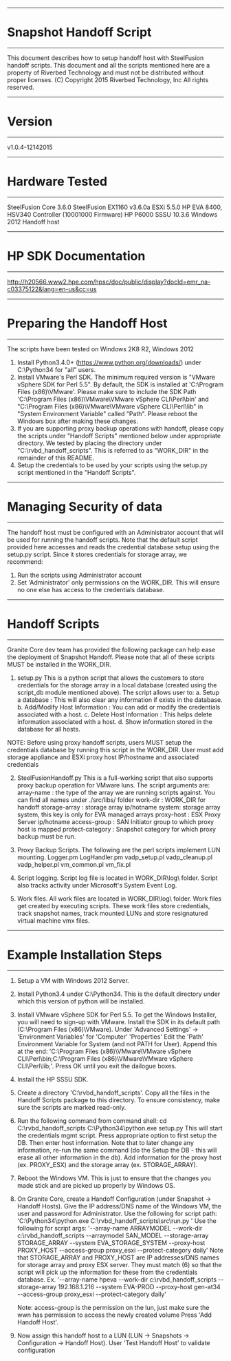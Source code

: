 --------------------------------------------------
# Snapshot Handoff Script
--------------------------------------------------
This document describes how to setup handoff host with SteelFusion handoff scripts.
This document and all the scripts mentioned here are a property of
Riverbed Technology and must not be distributed without proper licenses.
(C) Copyright 2015 Riverbed Technology, Inc
All rights reserved.

---------------------------------------------------
# Version
---------------------------------------------------
v1.0.4-12142015

---------------------------------------------------
# Hardware Tested
---------------------------------------------------
SteelFusion Core 3.6.0
SteelFusion EX1160 v3.6.0a
ESXi 5.5.0
HP EVA 8400, HSV340 Controller (10001000 Firmware)
HP P6000 SSSU 10.3.6
Windows 2012 Handoff host

---------------------------------------------------
# HP SDK Documentation
---------------------------------------------------
http://h20566.www2.hpe.com/hpsc/doc/public/display?docId=emr_na-c03375122&lang=en-us&cc=us

---------------------------------------------------
# Preparing the Handoff Host
---------------------------------------------------
The scripts have been tested on Windows 2K8 R2, Windows 2012
1. Install Python3.4.0+ (https://www.python.org/downloads/) under C:\Python34 for "all" users.
2. Install VMware's Perl SDK. The minimum required version is "VMware vSphere SDK for Perl 5.5".
   By default, the SDK is installed at 'C:\Program Files (x86)\VMware'.
   Please make sure to include the SDK Path 'C:\Program Files (x86)\VMware\VMware vSphere CLI\Perl\bin' and
   "C:\Program Files (x86)\VMware\VMware vSphere CLI\Perl\lib" in "System Environment Variable" called "Path".
   Please reboot the Windows box after making these changes.
3. If you are supporting proxy backup operations with handoff, please copy the scripts
   under "Handoff Scripts" mentioned below under appropriate directory.
   We tested by placing the directory under "C:\rvbd_handoff_scripts".
   This is referred to as "WORK_DIR" in the remainder of this README.
4. Setup the credentials to be used by your scripts using the setup.py script
   mentioned in the "Handoff Scripts".

---------------------------------------------------
# Managing Security of data
---------------------------------------------------
The handoff host must be configured with an Administrator account
that will be used for running the handoff scripts.
Note that the default script provided here accesses and reads the
credential database setup using the setup.py script.
Since it stores credentials for storage array, we recommend:
1. Run the scripts using Administrator account
2. Set 'Administrator' only permissions on the WORK_DIR.
   This will ensure no one else has access to the credentials database.


---------------------------------------------------
# Handoff Scripts
---------------------------------------------------
Granite Core dev team has provided the following package can help ease the
deployment of Snapshot Handoff. Please note that all of these scripts
MUST be installed in the WORK_DIR.

1. setup.py
This is a python script that allows the customers to store credentials
for the storage array in a local database (created using the script_db module
mentioned above). The script allows user to:
a. Setup a database : This will also clear any information if exists in the database.
b. Add/Modify Host Information : You can add or modify the credentials associated with a host.
c. Delete Host Information : This helps delete information associated with a host.
d. Show information stored in the database for all hosts.

NOTE: Before using proxy handoff scripts, users MUST setup the credentials database
by running this script in the WORK_DIR. User must add storage appliance and ESXi proxy host
IP/hostname and  associated credentials

2. SteelFusionHandoff.py
This is a full-working script that also supports
proxy backup operation for VMware luns.
The script arguments are:
array-name : the type of the array we are running scripts against. You can find all names under ./src/libs/ folder
work-dir : WORK_DIR for handoff
storage-array : storage array ip/hotname
system: storage array system, this key is only for EVA managed arrays
proxy-host : ESX Proxy Server ip/hotname
access-group : SAN Initiator group to which proxy host is mapped
protect-category : Snapshot category for which proxy backup must be run.

3. Proxy Backup Scripts.
The following are the perl scripts implement LUN mounting.
Logger.pm LogHandler.pm
vadp_setup.pl vadp_cleanup.pl vadp_helper.pl vm_common.pl vm_fix.pl

4. Script logging.
Script log file is located in WORK_DIR\log\ folder.
Script also tracks activity under Microsoft's System Event Log.

5. Work files.
All work files are located in WORK_DIR\log\ folder.
Work files get created by executing scripts. These work files store
credentials, track snapshot names, track mounted LUNs
and store resignatured virtual machine vmx files.

------------------------------------------------------
# Example Installation Steps
------------------------------------------------------
1. Setup a VM with Windows 2012 Server.
2. Install Python3.4 under C:\Python34. This is the default directory
   under which this version of python will be installed.
3. Install VMware vSphere SDK for Perl 5.5.
   To get the Windows Installer, you will need to sign-up with VMware.
   Install the SDK in its default path (C:\Program Files (x86)\VMware).
   Under 'Advanced Settings' -> 'Environment Variables' for 'Computer' 'Properties'
   Edit the 'Path' Environment Variable for System (and not PATH for User).
   Append this at the end:
   'C:\Program Files (x86)\VMware\VMware vSphere CLI\Perl\bin;C:\Program Files (x86)\VMware\VMware vSphere CLI\Perl\lib;'.
   Press OK until you exit the dailogue boxes.
4. Install the HP SSSU SDK.
5. Create a directory 'C:\rvbd_handoff_scripts'.
   Copy all the files in the Handoff Scripts package to this directory.
   To ensure consistency, make sure the scripts are marked read-only.
6. Run the following command from command shell:
   cd C:\rvbd_handoff_scripts
   C:\Python34\python.exe setup.py
   This will start the credentials mgmt script.
   Press appropriate option to first setup the DB.
   Then enter host information. Note that to later change any information, re-run the same
   command (do the Setup the DB - this will erase all other information in the db).
   Add information for the proxy host (ex. PROXY_ESX) and the storage array (ex. STORAGE_ARRAY).
7. Reboot the Windows VM. This is just to ensure that the changes
   you made stick and are picked up properly by Windows OS.
8. On Granite Core, create a Handoff Configuration (under Snapshot -> Handoff Hosts).
   Give the IP address/DNS name of the Windows VM, the user and password for Administrator.
   Use the following for script path:
   'C:\Python34\python.exe C:\rvbd_handoff_scripts\src\run.py '
   Use the following for script args:
   '--array-name ARRAYMODEL --work-dir c:\rvbd_handoff_scripts --arraymodel SAN_MODEL --storage-array STORAGE_ARRAY --system EVA_STORAGE_SYSTEM --proxy-host PROXY_HOST --access-group proxy_esxi --protect-category daily'
   Note that STORAGE_ARRAY and PROXY_HOST are IP addresses/DNS names for storage array and proxy ESX server.
   They must match (6) so that the script will pick up the information for these from the credentials database.
   Ex.
   '--array-name hpeva --work-dir c:\rvbd_handoff_scripts --storage-array 192.168.1.216 --system EVA-PROD --proxy-host gen-at34 --access-group proxy_esxi --protect-category daily'

   Note: access-group is the permission on the lun, just make sure the wwn has permission to access the newly created volume
   Press 'Add Handoff Host'.
9. Now assign this handoff host to a LUN (LUN -> Snapshots -> Configuration -> Handoff Host).
   User 'Test Handoff Host' to validate configuration
